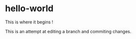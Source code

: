 # hello-world
This is where it begins !

This is an attempt at editing a branch and commiting changes.
